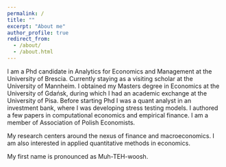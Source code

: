 ```yaml
---
permalink: /
title: ""
excerpt: "About me"
author_profile: true
redirect_from: 
  - /about/
  - /about.html
---
```


I am a Phd candidate in Analytics for Economics and Management at the University of Brescia. Currently staying as a visiting scholar at the University of Mannheim. I obtained my Masters degree in Economics at the University of Gdańsk, during which I had an academic exchange at the University of Pisa. Before starting Phd I was a quant analyst in an investment bank, where I was developing stress testing models. I authored a few papers in computational economics and empirical finance. I am a member of Association of Polish Economists. 

My research centers around the nexus of finance and macroeconomics. I am also interested in applied quantitative methods in economics. 

My first name is pronounced as Muh-TEH-woosh.